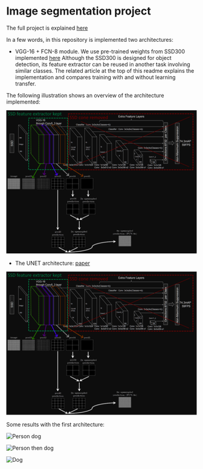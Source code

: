 # Image segmentation project

The full project is explained [here](https://apiquet.com/2021/01/03/segmentation-model-implementation/)

In a few words, in this repository is implemented two architectures:

* VGG-16 + FCN-8 module. We use pre-trained weights from SSD300 implemented [here](https://github.com/Apiquet/Tracking_SSD_ReID)
Although the SSD300 is designed for object detection, its feature extractor can be reused in another task involving similar classes.
The related article at the top of this readme explains the implementation and compares training with and without learning transfer.

The following illustration shows an overview of the architecture implemented:

![Transfer learning from SSD300](imgs/transfer_learning_from_ssd.png)

* The UNET architecture: [paper](https://arxiv.org/pdf/1505.04597.pdf)

![U-Net](imgs/transfer_learning_from_ssd.png)


Some results with the first architecture:

![Person dog](imgs/person_dog_segmentation.gif)

![Person then dog](imgs/person_then_dog_segmentation.gif)

![Dog](imgs/dog_segmentation.gif)
